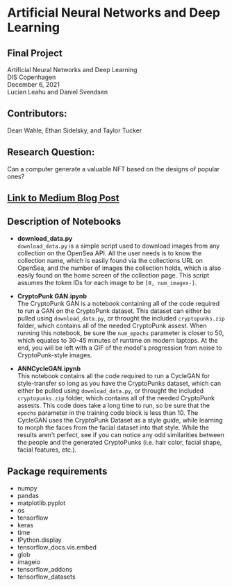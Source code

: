 # Artificial Neural Networks and Deep Learning
## Final Project  
Artificial Neural Networks and Deep Learning  
DIS Copenhagen  
December 6, 2021  
Lucian Leahu and Daniel Svendsen  

## Contributors:
Dean Wahle, Ethan Sidelsky, and Taylor Tucker

## Research Question:
Can a computer generate a valuable NFT based on the designs of popular ones?

## [Link to Medium Blog Post](https://medium.com/@tuckert23/ai-crypto-art-generating-nft-style-images-with-neural-networks-68b0930ec1bd)


## Description of Notebooks
- __download_data.py__  
`download_data.py` is a simple script used to download images from any collection on the OpenSea API. All the user needs is to know the collection name, which is easily found via the collections URL on OpenSea, and the number of images the collection holds, which is also easily found on the home screen of the collection page. This script assumes the token IDs for each image to be `[0, num_images-]`.

- __CryptoPunk GAN.ipynb__  
The CryptoPunk GAN is a notebook containing all of the code required to run a GAN on the CryptoPunk dataset. This dataset can either be pulled using `download_data.py`, or throught the included `cryptopunks.zip` folder, which contains all of the needed CryptoPunk assest. When running this notebook, be sure the `num_epochs` parameter is closer to 50, which equates to 30-45 minutes of runtime on modern laptops. At the end, you will be left with a GIF of the model's progression from noise to CryptoPunk-style images. 

- __ANNCycleGAN.ipynb__  
This notebook contains all the code required to run a CycleGAN for style-transfer so long as you have the CryptoPunks dataset, which can either be pulled using `download_data.py`, or throught the included `cryptopunks.zip` folder, which contains all of the needed CryptoPunk assests. This code does take a long time to run, so be sure that the `epochs` parameter in the training code block is less than 10. The CycleGAN uses the CryptoPunk Dataset as a style guide, while learning to morph the faces from the facial dataset into that style. While the results aren't perfect, see if you can notice any odd similarities between the people and the generated CryptoPunks (i.e. hair color, facial shape, facial features, etc.). 


## Package requirements
- numpy
- pandas
- matplotlib.pyplot
- os
- tensorflow
- keras
- time
- IPython.display
- tensorflow_docs.vis.embed
- glob
- imageio
- tensorflow_addons
- tensorflow_datasets
